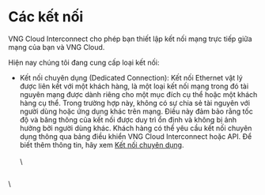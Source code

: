 # Các kết nối

VNG Cloud Interconnect cho phép bạn thiết lập kết nối mạng trực tiếp giữa mạng của bạn và VNG Cloud.

Hiện nay chúng tôi đang cung cấp loại kết nối:

*   Kết nối chuyên dụng (Dedicated Connection): Kết nối Ethernet vật lý được liên kết với một khách hàng, là một loại kết nối mạng trong đó tài nguyên mạng được dành riêng cho một mục đích cụ thể hoặc một khách hàng cụ thể. Trong trường hợp này, không có sự chia sẻ tài nguyên với người dùng hoặc ứng dụng khác trên mạng. Điều này đảm bảo rằng tốc độ và băng thông của kết nối được duy trì ổn định và không bị ảnh hưởng bởi người dùng khác. Khách hàng có thể yêu cầu kết nối chuyên dụng thông qua bảng điều khiển VNG Cloud Interconnect hoặc API. Để biết thêm thông tin, hãy xem [Kết nối chuyên dụng](tao-ket-noi-chuyen-dung-dedicated.md).\
    \
    \


    <figure><img src="https://docs.vngcloud.vn/download/attachments/64553643/image2023-9-8_14-49-4.png?version=1&#x26;modificationDate=1694159346000&#x26;api=v2" alt=""><figcaption></figcaption></figure>

\
